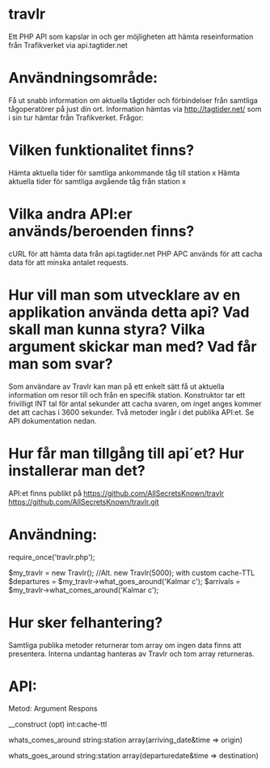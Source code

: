 travlr
======

Ett PHP API som kapslar in och ger möjligheten att hämta reseinformation från Trafikverket via api.tagtider.net

Användningsområde:
======

Få ut snabb information om aktuella tågtider och förbindelser från samtliga tågoperatörer på just din ort.
Information hämtas via http://tagtider.net/ som i sin tur hämtar från Trafikverket.
Frågor:


Vilken funktionalitet finns?
======
Hämta aktuella tider för samtliga ankommande tåg till station x
Hämta aktuella tider för samtliga avgående tåg från station x

Vilka andra API:er används/beroenden finns?
======
cURL för att hämta data från api.tagtider.net
PHP APC används för att cacha data för att minska antalet requests.

Hur vill man som utvecklare av en applikation använda detta api? Vad skall man kunna styra? Vilka argument skickar man med? Vad får man som svar?
======
Som användare av Travlr kan man på ett enkelt sätt få ut aktuella information om resor till och från en specifik station.
Konstruktor tar ett frivilligt INT tal för antal sekunder att cacha svaren, om inget anges kommer det att cachas i 3600 sekunder.
Två metoder ingår i det publika API:et.
Se API dokumentation nedan.

Hur får man tillgång till api´et? Hur installerar man det?
======
API:et finns publikt på https://github.com/AllSecretsKnown/travlr
https://github.com/AllSecretsKnown/travlr.git

Användning:
======
require_once('travlr.php');

$my_travlr = new Travlr(); //Alt. new Travlr(5000); with custom cache-TTL
$departures = $my_travlr->what_goes_around('Kalmar c');
$arrivals = $my_travlr->what_comes_around('Kalmar c');

Hur sker felhantering?
======
Samtliga publika metoder returnerar tom array om ingen data finns att presentera.
Interna undantag hanteras av Travlr och tom array returneras.


API:
======
Metod:							Argument						Respons

__construct					(opt) int:cache-ttl

whats_comes_around	string:station			array(arriving_date&time => origin)

whats_goes_around		string:station			array(departuredate&time => destination)